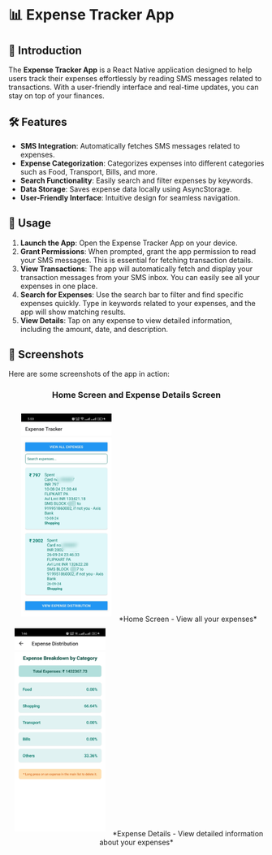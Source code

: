 # 📊 Expense Tracker App

## 🚀 Introduction
The **Expense Tracker App** is a React Native application designed to help users track their expenses effortlessly by reading SMS messages related to transactions. With a user-friendly interface and real-time updates, you can stay on top of your finances.

## 🛠️ Features
- **SMS Integration**: Automatically fetches SMS messages related to expenses.
- **Expense Categorization**: Categorizes expenses into different categories such as Food, Transport, Bills, and more.
- **Search Functionality**: Easily search and filter expenses by keywords.
- **Data Storage**: Saves expense data locally using AsyncStorage.
- **User-Friendly Interface**: Intuitive design for seamless navigation.

## 📱 Usage
1. **Launch the App**: Open the Expense Tracker App on your device.
2. **Grant Permissions**: When prompted, grant the app permission to read your SMS messages. This is essential for fetching transaction details.
3. **View Transactions**: The app will automatically fetch and display your transaction messages from your SMS inbox. You can easily see all your expenses in one place.
4. **Search for Expenses**: Use the search bar to filter and find specific expenses quickly. Type in keywords related to your expenses, and the app will show matching results.
5. **View Details**: Tap on any expense to view detailed information, including the amount, date, and description.

## 📸 Screenshots

Here are some screenshots of the app in action:

<div align="center">

### Home Screen and Expense Details Screen
<img src="assets/s11.jpg" height="400" style="margin: 10px;">  
*Home Screen - View all your expenses*

<img src="assets/s2.jpg" height="400" style="margin: 10px;">  
*Expense Details - View detailed information about your expenses*

</div>


